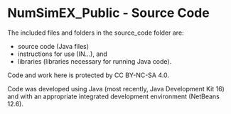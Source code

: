 # NumSimEX_Public - Source Code

The included files and folders in the source_code folder are:

* source code (Java files)
* instructions for use (IN...), and 
* libraries (libraries necessary for running Java code).

Code and work here is protected by CC BY-NC-SA 4.0.


Code was developed using Java (most recently, Java Development Kit 16) and with an appropriate integrated development environment (NetBeans 12.6). 

